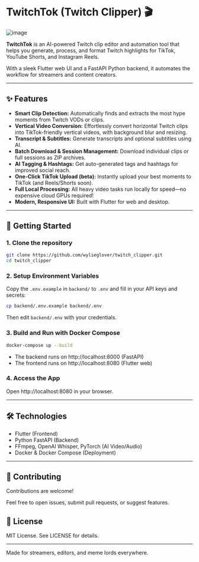 # TwitchTok (Twitch Clipper) 🎬

![image](https://github.com/user-attachments/assets/709af948-5cf5-4c6f-a2db-36338ccc56be)

**TwitchTok** is an AI-powered Twitch clip editor and automation tool that helps you generate, process, and format Twitch highlights for TikTok, YouTube Shorts, and Instagram Reels.

With a sleek Flutter web UI and a FastAPI Python backend, it automates the workflow for streamers and content creators.

---

## ✨ Features

- **Smart Clip Detection:** Automatically finds and extracts the most hype moments from Twitch VODs or clips.
- **Vertical Video Conversion:** Effortlessly convert horizontal Twitch clips into TikTok-friendly vertical videos, with background blur and resizing.
- **Transcript & Subtitles:** Generate transcripts and optional subtitles using AI.
- **Batch Download & Session Management:** Download individual clips or full sessions as ZIP archives.
- **AI Tagging & Hashtags:** Get auto-generated tags and hashtags for improved social reach.
- **One-Click TikTok Upload (beta):** Instantly upload your best moments to TikTok (and Reels/Shorts soon).
- **Full Local Processing:** All heavy video tasks run locally for speed—no expensive cloud GPUs required!
- **Modern, Responsive UI:** Built with Flutter for web and desktop.

---

## 🚀 Getting Started

### 1. Clone the repository

```bash
git clone https://github.com/wylieglover/twitch_clipper.git
cd twitch_clipper
```

### 2. Setup Environment Variables

Copy the `.env.example` in `backend/` to `.env` and fill in your API keys and secrets:

```bash
cp backend/.env.example backend/.env
```

Then edit `backend/.env` with your credentials.

### 3. Build and Run with Docker Compose

```bash
docker-compose up --build
```

- The backend runs on http://localhost:8000 (FastAPI)
- The frontend runs on http://localhost:8080 (Flutter web)

### 4. Access the App

Open http://localhost:8080 in your browser.

---

## 🛠️ Technologies

- Flutter (Frontend)
- Python FastAPI (Backend)
- FFmpeg, OpenAI Whisper, PyTorch (AI Video/Audio)
- Docker & Docker Compose (Deployment)

---

## 🙌 Contributing

Contributions are welcome!

Feel free to open issues, submit pull requests, or suggest features.

## 📄 License

MIT License. See LICENSE for details.

---

Made for streamers, editors, and meme lords everywhere.
